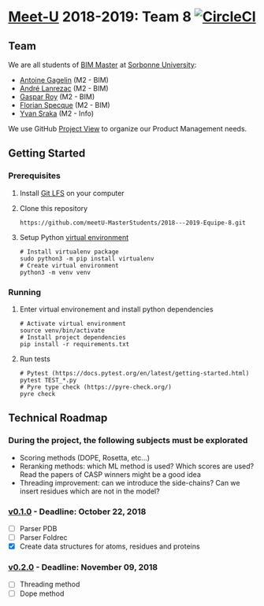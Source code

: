 # [Meet-U](http://www.meet-u.org/) 2018-2019: Team 8 [![CircleCI](https://circleci.com/gh/meetU-MasterStudents/2018---2019-Equipe-8.svg?style=svg)](https://circleci.com/gh/meetU-MasterStudents/2018---2019-Equipe-8)

## Team

We are all students of [BIM Master](http://www.lgm.upmc.fr/BIM/index.html) at [Sorbonne University](https://www.sorbonne-universite.fr/):

- [Antoine Gagelin](https://github.com/agagelin) (M2 - BIM)
- [André Lanrezac](https://github.com/Joffrin) (M2 - BIM)
- [Gaspar Roy](https://github.com/GasRoy) (M2 - BIM)
- [Florian Specque](https://github.com/fspecque) (M2 - BIM)
- [Yvan Sraka](https://github.com/yvan-sraka) (M2 - Info)

We use GitHub [Project View](https://github.com/meetU-MasterStudents/2018---2019-Equipe-8/projects/1) to organize our Product Management needs.

## Getting Started

### Prerequisites

1. Install [Git LFS](https://git-lfs.github.com/) on your computer

2. Clone this repository
    ```shell
    https://github.com/meetU-MasterStudents/2018---2019-Equipe-8.git
    ```

3. Setup Python [virtual environment](https://virtualenv.pypa.io/en/latest/)
    ```shell
    # Install virtualenv package
    sudo python3 -m pip install virtualenv
    # Create virtual environment
    python3 -m venv venv
    ```

### Running

1. Enter virtual environement and install python dependencies
    ```shell
    # Activate virtual environment
    source venv/bin/activate
    # Install project dependencies
    pip install -r requirements.txt
    ```

2. Run tests
    ```shell
    # Pytest (https://docs.pytest.org/en/latest/getting-started.html)
    pytest TEST_*.py
    # Pyre type check (https://pyre-check.org/)
    pyre check
    ```

## Technical Roadmap

### During the project, the following subjects must be explorated

- Scoring methods (DOPE, Rosetta, etc...)
- Reranking methods: which ML method is used? Which scores are used? Read the papers of CASP winners might be a good idea
- Threading improvement: can we introduce the side-chains? Can we insert residues which are not in the model?

### [v0.1.0](https://github.com/meetU-MasterStudents/2018---2019-Equipe-8/milestone/2) - Deadline: October 22, 2018

- [ ] Parser PDB
- [ ] Parser Foldrec
- [x] Create data structures for atoms, residues and proteins

### [v0.2.0](https://github.com/meetU-MasterStudents/2018---2019-Equipe-8/milestone/1) - Deadline: November 09, 2018

- [ ] Threading method
- [ ] Dope method
